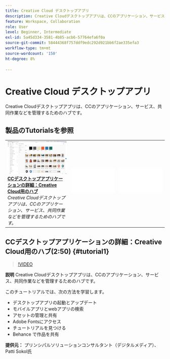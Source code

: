 ```yaml
---
title: Creative Cloud デスクトップアプリ
description: Creative Cloudデスクトップアプリは、CCのアプリケーション、サービス、共同作業などを管理するためのハブです。
feature: Workspace, Collaboration
role: User
level: Beginner, Intermediate
exl-id: 5a45d334-3581-4b85-acb6-57764efa6f0a
source-git-commit: 58444368f757ddf9edc292d921bb6f2ae335efa3
workflow-type: tm+mt
source-wordcount: '150'
ht-degree: 8%

---
```


# Creative Cloud デスクトップアプリ

Creative Cloudデスクトップアプリは、CCのアプリケーション、サービス、共同作業などを管理するためのハブです。

## 製品のTutorialsを参照

<table style="table-layout:fixed">
<tr>
 <td>
   <a href="creativeclouddesktopapp.md#tutorial1">
      <img alt="CCデスクトップアプリケーションの詳細：Creative Cloud用のハブ" src="../assets/ccda_overview_sokol_thumbnail.jpg" />
   </a>
    <div>
   <a href="creativeclouddesktopapp.md#tutorial1"><strong>CCデスクトップアプリケーションの詳細：Creative Cloud用のハブ</strong></a>
    </div>
    <em>Creative Cloudデスクトップアプリは、CCのアプリケーション、サービス、共同作業などを管理するためのハブです。</em>
    <br>
  </td>
  <td>
    <img alt="スペーサー" src="../assets/Whitespacer.png" />
    <div>
    <br>
  </td>
  <td>
    <img alt="スペーサー" src="../assets/Whitespacer.png" />
    <div>
    <br>
  </td>
</tr>
</table>

## CCデスクトップアプリケーションの詳細：Creative Cloud用のハブ(2:50) {#tutorial1}

>[!VIDEO](https://video.tv.adobe.com/v/327095?hidetitle=true)

**説明**
Creative Cloudデスクトップアプリは、CCのアプリケーション、サービス、共同作業などを管理するためのハブです。

このチュートリアルでは、次の方法を学習します。
* デスクトップアプリの起動とアップデート
* モバイルアプリとwebアプリの検索
* アセットの管理と共有
* Adobe Fontsにアクセス
* チュートリアルを見つける
* Behance で作品を共有

**提供元：**
プリンシパルソリューションコンサルタント（デジタルメディア）、Patti Sokol氏
